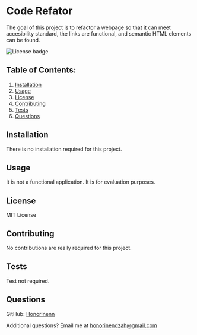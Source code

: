 # Code Refator 

The goal of this project is to refactor a webpage so that it can meet accesibility standard, the links are functional, and semantic HTML elements can be found.

![License badge](https://img.shields.io/badge/license-MIT-builtinModules.svg)
     
## Table of Contents:
1. [Installation](#installation)
2. [Usage](#usage)
3. [License](#license)
4. [Contributing](#contributing)
5. [Tests](#tests)
6. [Questions](#questions)

## Installation
There is no installation required for this project.

## Usage
It is not a functional application. It is for evaluation purposes.

## License
MIT License

## Contributing
No contributions are really required for this project. 

## Tests
Test not required.

## Questions
GitHub: [Honorinenn](https://github.com/Honorinenn)

Additional questions? Email me at honorinendzah@gmail.com
   